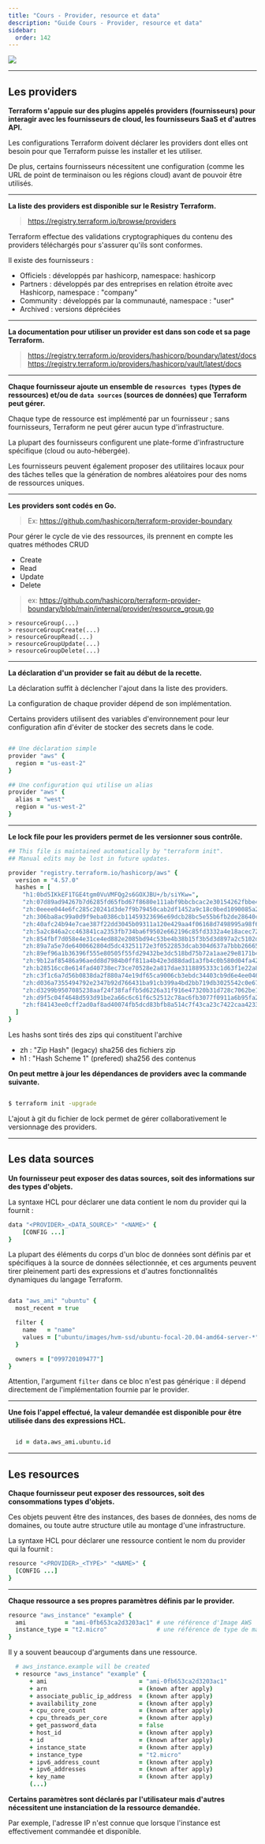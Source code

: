 ```yaml
---
title: "Cours - Provider, resource et data"
description: "Guide Cours - Provider, resource et data"
sidebar:
  order: 142
---
```




![](/142_cours_provider_resource_data/images/terraform-data-arguments-and-attributes.png)

---

## Les providers

**Terraform s'appuie sur des plugins appelés providers (fournisseurs) pour interagir avec les fournisseurs de cloud, les fournisseurs SaaS et d'autres API.**

Les configurations Terraform doivent déclarer les providers dont elles ont besoin pour que Terraform puisse les installer et les utiliser. 

De plus, certains fournisseurs nécessitent une configuration (comme les URL de point de terminaison ou les régions cloud) avant de pouvoir être utilisés.

---

**La liste des providers est disponible sur le Resistry Terraform.**

> https://registry.terraform.io/browse/providers

Terraform effectue des validations cryptographiques du contenu des providers téléchargés pour s'assurer qu'ils sont conformes.

Il existe des fournisseurs :
* Officiels : développés par hashicorp, namespace: hashicorp
* Partners : développés par des entreprises en relation étroite avec Hashicorp, namespace : "company"
* Community : développés par la communauté, namespace : "user"
* Archived : versions dépréciées 

---

**La documentation pour utiliser un provider est dans son code et sa page Terraform.** 

> https://registry.terraform.io/providers/hashicorp/boundary/latest/docs  
> https://registry.terraform.io/providers/hashicorp/vault/latest/docs

---

**Chaque fournisseur ajoute un ensemble de `resources types` (types de ressources) et/ou de `data sources` (sources de données) que Terraform peut gérer.**

Chaque type de ressource est implémenté par un fournisseur ; sans fournisseurs, Terraform ne peut gérer aucun type d'infrastructure.

La plupart des fournisseurs configurent une plate-forme d'infrastructure spécifique (cloud ou auto-hébergée). 

Les fournisseurs peuvent également proposer des utilitaires locaux pour des tâches telles que la génération de nombres aléatoires pour des noms de ressources uniques.

---


**Les providers sont codés en Go.**

> Ex: https://github.com/hashicorp/terraform-provider-boundary

Pour gérer le cycle de vie des ressources, ils prennent en compte les quatres méthodes CRUD

* Create
* Read
* Update 
* Delete

> ex: https://github.com/hashicorp/terraform-provider-boundary/blob/main/internal/provider/resource_group.go  

    > resourceGroup(...)   
    > resourceGroupCreate(...)   
    > resourceGroupRead(...)   
    > resourceGroupUpdate(...)   
    > resourceGroupDelete(...)    

---
**La déclaration d'un provider se fait au début de la recette.**

La déclaration suffit à déclencher l'ajout dans la liste des providers.

La configuration de chaque provider dépend de son implémentation.

Certains providers utilisent des variables d'environnement pour leur configuration afin d'éviter de stocker des secrets dans le code.

```coffeescript

## Une déclaration simple 
provider "aws" {
  region = "us-east-2"
}

## Une configuration qui utilise un alias 
provider "aws" {
  alias = "west"
  region = "us-west-2"
}

```

---

**Le lock file pour les providers permet de les versionner sous contrôle.**

```coffeescript
## This file is maintained automatically by "terraform init".
## Manual edits may be lost in future updates.

provider "registry.terraform.io/hashicorp/aws" {
  version = "4.57.0"
  hashes = [
    "h1:0bd5IKkEF1TGE4tgm0VuVMFQg2s6GOXJBU+/b/siYKw=",
    "zh:07d89ad94267b7d6285fd65fbd67f8680e111abf9bbcbcac2e30154262fbbe46",
    "zh:0eeee044e6fc285c20241d3de7f9b79450cab2df1452a9c18c0bed1090085a25",
    "zh:306ba8ac99a0d9f9eba0386cb11459323696e69dcb28bc5e55b6fb2de28640cd",
    "zh:40afc24b94e7cae387f22dd3045b09311a120e429aa4f06168d7498995a98f67",
    "zh:5a2c846a2cc463841ca2353fb734ba6f9502e662196c85fd3332a4e18acec72e",
    "zh:854fbf7d058e4e31ce4ed882e2085bd94c53be4b38b15f3b5d3d897a2c5102df",
    "zh:89a7a5e7de6400662804d5dc43251172e3f0522853dcab304d637a7bbb266654",
    "zh:89ef96a1b36396f555e80505f55fd29432be3dc518bd75b72a1aae29e8171b4a",
    "zh:9b12af85486a96aedd8d7984b0ff811a4b42e3d88dad1a3fb4c0b580d04fa425",
    "zh:b28516cc8e614fad40738ec73ce70528e2a817dae3118895333c1d63f1e22a89",
    "zh:c3f1c6a7d56b0838da2f880a74e19df65ca9006cb3ebdc34403cb9d6e4ee046d",
    "zh:d036a7355494792e2347b92d766431ba91cb399a4bd2bb719db3025542c0e674",
    "zh:d3299b9507085238aaf24f38faffb5d6226a31f916e47320b31d728c7062be16",
    "zh:d9f5c04f4648d593d91be2a66c6c61f6c52512c78ac6fb3077f0911a6b95fa2f",
    "zh:f84143ee0cff2ad0af8ad40074fb5dcd83bfb8a514c7f43ca23c7422caa42330",
  ]
}

```

Les hashs sont tirés des zips qui constituent l'archive 

* zh : "Zip Hash" (legacy) sha256 des fichiers zip
* h1 : "Hash Scheme 1" (prefered) sha256 des contenus 

**On peut mettre à jour les dépendances de providers avec la commande suivante.**

```bash

$ terraform init -upgrade

```

L'ajout à git du fichier de lock permet de gérer collaborativement le versionnage des providers. 

---

## Les data sources 

**Un fournisseur peut exposer des datas sources, soit des informations sur des types d'objets.**

La syntaxe HCL pour déclarer une data contient le nom du provider qui la fournit :

```coffeescript
data "<PROVIDER>_<DATA_SOURCE>" "<NAME>" {
    [CONFIG ...]
}

```
La plupart des éléments du corps d'un bloc de données sont définis par et spécifiques à la source de données sélectionnée, et ces arguments peuvent tirer pleinement parti des expressions et d'autres fonctionnalités dynamiques du langage Terraform.


```coffeescript

data "aws_ami" "ubuntu" {
  most_recent = true

  filter {
    name   = "name"
    values = ["ubuntu/images/hvm-ssd/ubuntu-focal-20.04-amd64-server-*"]
  }

  owners = ["099720109477"]
}

```

Attention, l'argument `filter` dans ce bloc n'est pas générique : il dépend directement de l'implémentation fournie par le provider.

---

**Une fois l'appel effectué, la valeur demandée est disponible pour être utilisée dans des expressions HCL.**

```coffeescript

  id = data.aws_ami.ubuntu.id 

```
---

## Les resources 

**Chaque fournisseur peut exposer des ressources, soit des consommations types d'objets.**

Ces objets peuvent être des instances, des bases de données, des noms de domaines, ou toute autre structure utile au montage d'une infrastructure.

La syntaxe HCL pour déclarer une ressource contient le nom du provider qui la fournit :

```coffeescript
resource "<PROVIDER>_<TYPE>" "<NAME>" {
  [CONFIG ...]
}
```

---
**Chaque ressource a ses propres paramètres définis par le provider.**

```coffeescript
resource "aws_instance" "example" {
  ami           = "ami-0fb653ca2d3203ac1" # une référence d'Image AWS
  instance_type = "t2.micro"              # une référence de type de machine AWS
}
```

Il y a souvent beaucoup d'arguments dans une ressource.

```coffeescript
  # aws_instance.example will be created
  + resource "aws_instance" "example" {
      + ami                          = "ami-0fb653ca2d3203ac1"
      + arn                          = (known after apply)
      + associate_public_ip_address  = (known after apply)
      + availability_zone            = (known after apply)
      + cpu_core_count               = (known after apply)
      + cpu_threads_per_core         = (known after apply)
      + get_password_data            = false
      + host_id                      = (known after apply)
      + id                           = (known after apply)
      + instance_state               = (known after apply)
      + instance_type                = "t2.micro"
      + ipv6_address_count           = (known after apply)
      + ipv6_addresses               = (known after apply)
      + key_name                     = (known after apply)
      (...)

```

**Certains paramètres sont déclarés par l'utilisateur mais d'autres nécessitent une instanciation de la ressource demandée.**

Par exemple, l'adresse IP n'est connue que lorsque l'instance est effectivement commandée et disponible.

